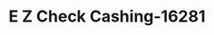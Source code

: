 ---
f_zip-code: 72120
f_state-code: AR
title: E Z Check Cashing-16281
f_phone: 501-834-8200
f_city-only: Little Rock
f_address: 8122 Highway 107 Ste B North Little Rock
f_location-unique-id: '16281'
slug: e-z-check-cashing-16281
updated-on: '2024-05-30T13:46:58.046Z'
created-on: '2024-05-30T13:36:59.803Z'
published-on: '2024-05-30T13:54:32.469Z'
f_city-state: cms/city/little-rock-ar.md
f_company: cms/company/e-z-check-cashing.md
f_state: cms/state/arkansas.md
layout: '[payday-loan].html'
tags: payday-loan
---
